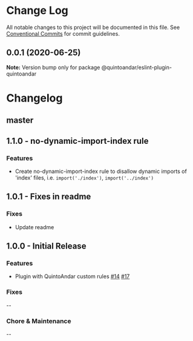 # Change Log

All notable changes to this project will be documented in this file.
See [Conventional Commits](https://conventionalcommits.org) for commit guidelines.

## 0.0.1 (2020-06-25)

**Note:** Version bump only for package @quintoandar/eslint-plugin-quintoandar





# Changelog

## master

## 1.1.0 - no-dynamic-import-index rule

### Features

- Create no-dynamic-import-index rule to disallow dynamic imports of 'index' files, i.e. `import('./index')`, `import('../index')`

## 1.0.1 - Fixes in readme

### Fixes

- Update readme

## 1.0.0 - Initial Release

### Features

- Plugin with QuintoAndar custom rules [#14](https://github.com/quintoandar/eslint-config-quintoandar/pull/14) [#17](https://github.com/quintoandar/eslint-config-quintoandar/pull/17)

### Fixes

--

### Chore & Maintenance

--
